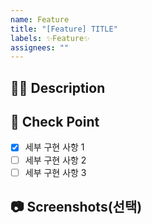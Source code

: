 ```yaml
---
name: Feature
title: "[Feature] TITLE"
labels: ✨Feature✨
assignees: ""
---
```


## 🤷‍♂️ Description

<!-- 어떤 것을 구현할지 설명해주세요. -->

## 📝 Check Point

<!-- 세부 구현 사항을 리스트로 작성해주세요. -->

- [x] 세부 구현 사항 1
- [ ] 세부 구현 사항 2
- [ ] 세부 구현 사항 3

## 📷 Screenshots(선택)

<!--스크린샷으로 보여줄 수 있는 이미지가 있다면 첨부해주세요!-->

<!--마지막으로 이슈 생성 시 우측의 옵션들을 체크했는지 확인해주세요!-->
